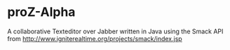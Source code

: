 proZ-Alpha
==========

A collaborative Texteditor over Jabber written in Java using the Smack API from http://www.igniterealtime.org/projects/smack/index.jsp